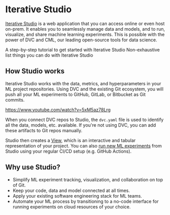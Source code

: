 # Iterative Studio

[Iterative Studio](https://studio.iterative.ai/) is a web application that you
can access online or even host on-prem. It enables you to seamlessly manage data
and models, and to run, visualize, and share machine learning experiments. This
is possible with the power of DVC and CML, our leading open-source tools for
data science.

<cards>

  <card href="/doc/studio/get-started" heading="Get started">
    A step-by-step tutorial to get started with Iterative Studio
  </card>

  <card href="/doc/studio/user-guide" heading="User guide">
    Non-exhaustive list things you can do with Iterative Studio
  </card>

</cards>

## How Studio works

Iterative Studio works with the data, metrics, and hyperparameters in your ML
project repositories. Using DVC and the existing Git ecosystem, you will push
all your ML experiments to GitHub, GitLab, or Bitbucket as Git commits.

https://www.youtube.com/watch?v=5xM5az78Lrg

When you connect DVC repos to Studio, the `dvc.yaml` file is used to identify
all the data, models, etc. available. If you're not using DVC, you can add these
artifacts to Git repos manually.

Studio then creates a [View], which is an interactive and tabular representation
of your project. You can also [run new ML experiments] from Studio using your
regular CI/CD setup (e.g. GitHub Actions).

[view]: /doc/studio/user-guide/views-and-experiments/what-is-a-view
[run new ml experiments]: /doc/studio/user-guide/run-experiments

## Why use Studio?

- Simplify ML experiment tracking, visualization, and collaboration on top of
  Git.
- Keep your code, data and model connected at all times.
- Apply your existing software engineering stack for ML teams.
- Automate your ML process by transitioning to a no-code interface for running
  experiments on cloud resources of your choice.
